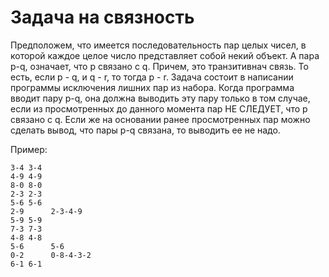 # Задача на связность

Предположем, что имеется последовательность пар целых чисел, в которой каждое целое число представляет собой некий объект.
А пара p-q, означает, что p связано с q. Причем, это транзитивнач связь. То есть, если p - q, и q - r, то тогда p - r. 
Задача  состоит в написании программы исключения лишних пар из набора. Когда программа вводит пару p-q, она должна 
выводить эту пару только в том случае, если из просмотренных до данного момента пар НЕ СЛЕДУЕТ, что p связано с q. 
Если же на основании ранее просмотренных пар можно сделать вывод, что пары p-q связана, то выводить ее не надо. 

Пример:
```text
3-4 3-4
4-9 4-9
8-0 8-0
2-3 2-3
5-6 5-6
2-9      2-3-4-9
5-9 5-9
7-3 7-3
4-8 4-8
5-6      5-6
0-2      0-8-4-3-2
6-1 6-1
```